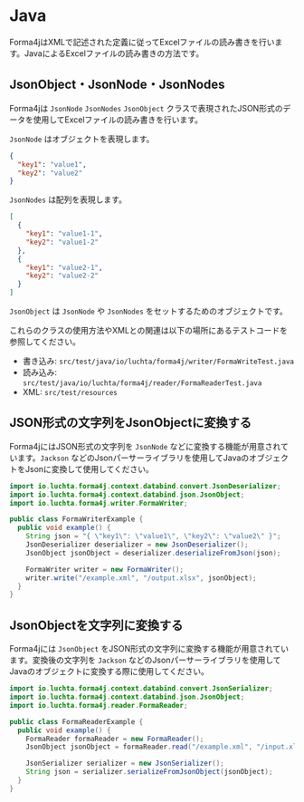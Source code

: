 # Java

Forma4jはXMLで記述された定義に従ってExcelファイルの読み書きを行います。JavaによるExcelファイルの読み書きの方法です。

## JsonObject・JsonNode・JsonNodes

Forma4jは `JsonNode` `JsonNodes` `JsonObject` クラスで表現されたJSON形式のデータを使用してExcelファイルの読み書きを行います。

`JsonNode` はオブジェクトを表現します。

```json
{
  "key1": "value1",
  "key2": "value2"
}
```

`JsonNodes` は配列を表現します。

```json
[
  {
    "key1": "value1-1",
    "key2": "value1-2"
  },
  {
    "key1": "value2-1",
    "key2": "value2-2"
  }
]
```

`JsonObject` は `JsonNode` や `JsonNodes` をセットするためのオブジェクトです。

これらのクラスの使用方法やXMLとの関連は以下の場所にあるテストコードを参照してください。

- 書き込み: `src/test/java/io/luchta/forma4j/writer/FormaWriteTest.java`
- 読み込み: `src/test/java/io/luchta/forma4j/reader/FormaReaderTest.java`
- XML: `src/test/resources`

## JSON形式の文字列をJsonObjectに変換する

Forma4jにはJSON形式の文字列を `JsonNode` などに変換する機能が用意されています。`Jackson` などのJsonパーサーライブラリを使用してJavaのオブジェクトをJsonに変換して使用してください。

```java
import io.luchta.forma4j.context.databind.convert.JsonDeserializer;
import io.luchta.forma4j.context.databind.json.JsonObject;
import io.luchta.forma4j.writer.FormaWriter;

public class FormaWriterExample {
  public void example() {
    String json = "{ \"key1\": \"value1\", \"key2\": \"value2\" }";
    JsonDeserializer deserializer = new JsonDeserializer();
    JsonObject jsonObject = deserializer.deserializeFromJson(json);

    FormaWriter writer = new FormaWriter();
    writer.write("/example.xml", "/output.xlsx", jsonObject);
  }
}
```

## JsonObjectを文字列に変換する

Forma4jには `JsonObject` をJSON形式の文字列に変換する機能が用意されています。変換後の文字列を `Jackson` などのJsonパーサーライブラリを使用してJavaのオブジェクトに変換する際に使用してください。

```java
import io.luchta.forma4j.context.databind.convert.JsonSerializer;
import io.luchta.forma4j.context.databind.json.JsonObject;
import io.luchta.forma4j.reader.FormaReader;

public class FormaReaderExample {
  public void example() {
    FormaReader formaReader = new FormaReader();
    JsonObject jsonObject = formaReader.read("/example.xml", "/input.xlsx");

    JsonSerializer serializer = new JsonSerializer();
    String json = serializer.serializeFromJsonObject(jsonObject);
  }
}
```
